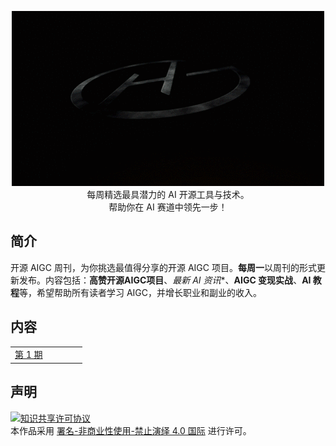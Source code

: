 <p align="center">
  <img src="https://raw.githubusercontent.com/521xueweihan/img_logo/master/logo/readme.gif"/>
  <br>每周精选最具潜力的 AI 开源工具与技术。 <br>帮助你在 AI 赛道中领先一步！
</p>

## 简介

开源 AIGC 周刊，为你挑选最值得分享的开源 AIGC 项目。**每周一**以周刊的形式更新发布。内容包括：**高赞开源AIGC项目**、*最新 AI 资讯**、**AIGC 变现实战**、**AI 教程**等，希望帮助所有读者学习 AIGC，并增长职业和副业的收入。

## 内容
|  |  |  |  |  |
| ------- | ----- | ------------ | ------ | --------- |
| [第 1 期](/docs/2024-12-02/index.md) |

## 声明
<a rel="license" href="https://creativecommons.org/licenses/by-nc-nd/4.0/deed.zh"><img alt="知识共享许可协议" style="border-width: 0" src="https://licensebuttons.net/l/by-nc-nd/4.0/88x31.png"></a><br>本作品采用 <a rel="license" href="https://creativecommons.org/licenses/by-nc-nd/4.0/deed.zh">署名-非商业性使用-禁止演绎 4.0 国际</a> 进行许可。
